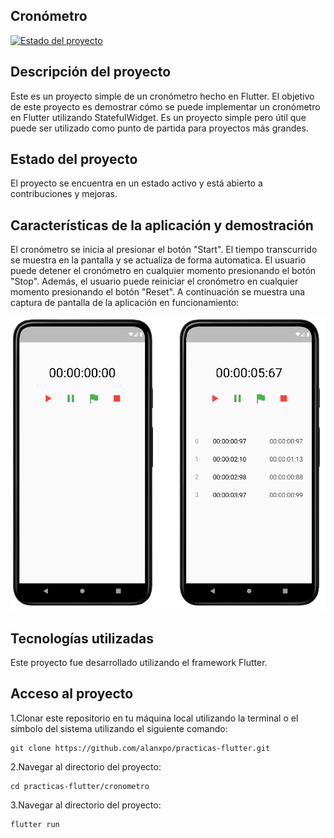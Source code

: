 ## Cronómetro
[![Estado del proyecto](https://img.shields.io/badge/Estado-Activo-brightgreen)](https://github.com/alanxpo/practicas-flutter/tree/main/cronometro)

## Descripción del proyecto
Este es un proyecto simple de un cronómetro hecho en Flutter. El objetivo de este proyecto es demostrar cómo se puede implementar un cronómetro en Flutter utilizando StatefulWidget. Es un proyecto simple pero útil que puede ser utilizado como punto de partida para proyectos más grandes.

## Estado del proyecto
El proyecto se encuentra en un estado activo y está abierto a contribuciones y mejoras.

## Características de la aplicación y demostración
El cronómetro se inicia al presionar el botón "Start". El tiempo transcurrido se muestra en la pantalla y se actualiza de forma automatica. El usuario puede detener el cronómetro en cualquier momento presionando el botón "Stop". Además, el usuario puede reiniciar el cronómetro en cualquier momento presionando el botón "Reset". 
A continuación se muestra una captura de pantalla de la aplicación en funcionamiento:

![Descripción de la imagen](./cronometro/screenshots/cronometro.png)

## Tecnologías utilizadas
Este proyecto fue desarrollado utilizando el framework Flutter.

## Acceso al proyecto
1.Clonar este repositorio en tu máquina local utilizando la terminal o el símbolo del sistema utilizando el siguiente comando:
```
git clone https://github.com/alanxpo/practicas-flutter.git
```
2.Navegar al directorio del proyecto:
```
cd practicas-flutter/cronometro
```
3.Navegar al directorio del proyecto:
```
flutter run
```

